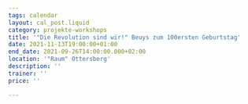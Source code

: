 ```yaml
---
tags: calendar
layout: cal_post.liquid
category: projekte-workshops
title: '"Die Revolution sind wir!" Beuys zum 100ersten Geburtstag'
date: 2021-11-13T19:00:00+01:00
end_date: 2021-09-26T14:00:00.000+02:00
location: '"Raum" Ottersberg'
description: ''
trainer: ''
price: ''

---
```

